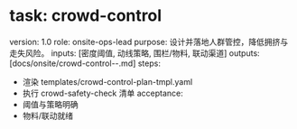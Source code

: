 # task: crowd-control

version: 1.0
role: onsite-ops-lead
purpose: 设计并落地人群管控，降低拥挤与走失风险。
inputs: [密度阈值, 动线策略, 围栏/物料, 联动渠道]
outputs: [docs/onsite/crowd-control-<venue>-<date>.md]
steps:

- 渲染 templates/crowd-control-plan-tmpl.yaml
- 执行 crowd-safety-check 清单
  acceptance:
- 阈值与策略明确
- 物料/联动就绪
